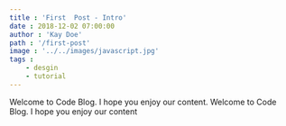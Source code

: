 ```yaml
---
title : 'First  Post - Intro'
date : 2018-12-02 07:00:00
author : 'Kay Doe'
path : '/first-post'
image : '../../images/javascript.jpg'
tags : 
    - desgin
    - tutorial
---
```


Welcome to Code Blog. I hope you enjoy our content. Welcome to Code Blog. I hope you enjoy our content 